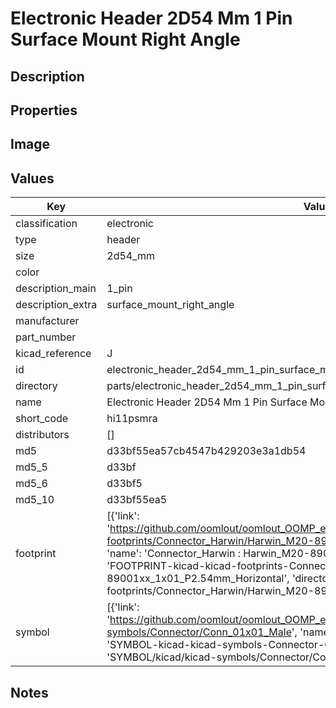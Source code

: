 # Electronic Header 2D54 Mm 1 Pin Surface Mount Right Angle

## Description

## Properties


## Image


## Values

| Key | Value |
| --- | --- |
| classification | electronic |
| type | header |
| size | 2d54_mm |
| color |  |
| description_main | 1_pin |
| description_extra | surface_mount_right_angle |
| manufacturer |  |
| part_number |  |
| kicad_reference | J |
| id | electronic_header_2d54_mm_1_pin_surface_mount_right_angle |
| directory | parts/electronic_header_2d54_mm_1_pin_surface_mount_right_angle |
| name | Electronic Header 2D54 Mm 1 Pin Surface Mount Right Angle |
| short_code | hi11psmra |
| distributors | [] |
| md5 | d33bf55ea57cb4547b429203e3a1db54 |
| md5_5 | d33bf |
| md5_6 | d33bf5 |
| md5_10 | d33bf55ea5 |
| footprint | [{'link': 'https://github.com/oomlout/oomlout_OOMP_eda_V2/tree/main/FOOTPRINT/kicad/kicad-footprints/Connector_Harwin/Harwin_M20-89001xx_1x01_P2.54mm_Horizontal', 'name': 'Connector_Harwin : Harwin_M20-89001xx_1x01_P2.54mm_Horizontal', 'id': 'FOOTPRINT-kicad-kicad-footprints-Connector_Harwin-Harwin_M20-89001xx_1x01_P2.54mm_Horizontal', 'directory': 'FOOTPRINT/kicad/kicad-footprints/Connector_Harwin/Harwin_M20-89001xx_1x01_P2.54mm_Horizontal/'}] |
| symbol | [{'link': 'https://github.com/oomlout/oomlout_OOMP_eda_V2/tree/main/SYMBOL/kicad/kicad-symbols/Connector/Conn_01x01_Male', 'name': 'Connector : Conn_01x01_Male', 'id': 'SYMBOL-kicad-kicad-symbols-Connector-Conn_01x01_Male', 'directory': 'SYMBOL/kicad/kicad-symbols/Connector/Conn_01x01_Male/'}] |

## Notes

